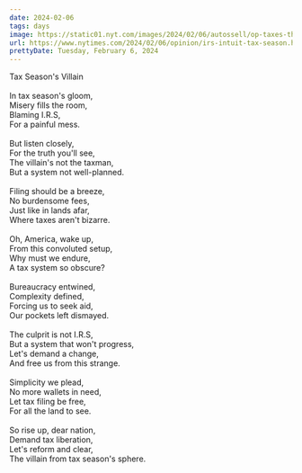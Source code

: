 ```yaml
---
date: 2024-02-06
tags: days
image: https://static01.nyt.com/images/2024/02/06/autossell/op-taxes-thumb/op-taxes-thumb-facebookJumbo.jpg
url: https://www.nytimes.com/2024/02/06/opinion/irs-intuit-tax-season.html
prettyDate: Tuesday, February 6, 2024
---
```

Tax Season's Villain<br><br>In tax season's gloom,<br>Misery fills the room,<br>Blaming I.R.S,<br>For a painful mess.<br><br>But listen closely,<br>For the truth you'll see,<br>The villain's not the taxman,<br>But a system not well-planned.<br><br>Filing should be a breeze,<br>No burdensome fees,<br>Just like in lands afar,<br>Where taxes aren't bizarre.<br><br>Oh, America, wake up,<br>From this convoluted setup,<br>Why must we endure,<br>A tax system so obscure?<br><br>Bureaucracy entwined,<br>Complexity defined,<br>Forcing us to seek aid,<br>Our pockets left dismayed.<br><br>The culprit is not I.R.S,<br>But a system that won't progress,<br>Let's demand a change,<br>And free us from this strange.<br><br>Simplicity we plead,<br>No more wallets in need,<br>Let tax filing be free,<br>For all the land to see.<br><br>So rise up, dear nation,<br>Demand tax liberation,<br>Let's reform and clear,<br>The villain from tax season's sphere.